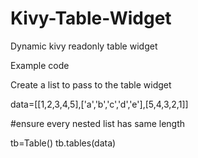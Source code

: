 # Kivy-Table-Widget
Dynamic kivy readonly table widget

Example code 

Create a list to pass to the table widget

data=[[1,2,3,4,5],['a','b','c','d','e'],[5,4,3,2,1]]

#ensure every nested list has same length

tb=Table()
tb.tables(data)


